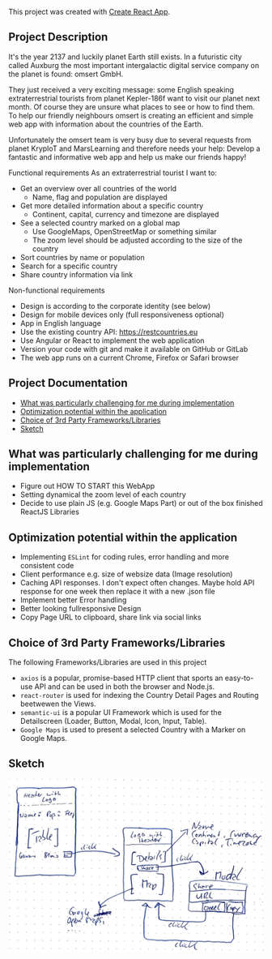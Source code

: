 This project was created with [Create React App](https://github.com/facebookincubator/create-react-app).

## Project Description

It's the year 2137 and luckily planet Earth still exists. In a futuristic city called Auxburg the
most important intergalactic digital service company on the planet is found: omsert
GmbH.

They just received a very exciting message: some English speaking extraterrestrial tourists
from planet Kepler-186f want to visit our planet next month. Of course they are unsure
what places to see or how to find them. To help our friendly neighbours omsert is creating
an efficient and simple web app with information about the countries of the Earth.

Unfortunately the omsert team is very busy due to several requests from planet KrypIoT
and MarsLearning and therefore needs your help: Develop a fantastic and informative
web app and help us make our friends happy!

Functional requirements
As an extraterrestrial tourist I want to:
* Get an overview over all countries of the world
  * Name, flag and population are displayed
* Get more detailed information about a specific country
  * Continent, capital, currency and timezone are displayed
* See a selected country marked on a global map
  * Use GoogleMaps, OpenStreetMap or something similar
  * The zoom level should be adjusted according to the size of the country
* Sort countries by name or population
* Search for a specific country
* Share country information via link

Non-functional requirements
* Design is according to the corporate identity (see below)
* Design for mobile devices only (full responsiveness optional)
* App in English language
* Use the existing country API: https://restcountries.eu
* Use Angular or React to implement the web application
* Version your code with git and make it available on GitHub or GitLab
* The web app runs on a current Chrome, Firefox or Safari browser

## Project Documentation

- [What was particularly challenging for me during implementation](#What-was-particularly-challenging-for-me-during-implementation)
- [Optimization potential within the application](#Optimization-potential-within-the-application)
- [Choice of 3rd Party Frameworks/Libraries](#Choice-of-3rd-Party-Frameworks/Libraries)
- [Sketch](#Sketch)


## What was particularly challenging for me during implementation

* Figure out HOW TO START this WebApp
* Setting dynamical the zoom level of each country
* Decide to use plain JS (e.g. Google Maps Part) or out of the box finished ReactJS Libraries

## Optimization potential within the application

* Implementing `ESLint` for coding rules, error handling and more consistent code
* Client performance e.g. size of websize data (Image resolution)
* Caching API responses. I don't expect often changes. Maybe hold API response for one week then replace it with a new .json file
* Implement better Error handling
* Better looking fullresponsive Design
* Copy Page URL to clipboard, share link via social links


## Choice of 3rd Party Frameworks/Libraries

The following Frameworks/Libraries are used in this project

* `axios` is a popular, promise-based HTTP client that sports an easy-to-use API and can be used in both the browser and Node.js.
* `react-router` is used for indexing the Country Detail Pages and Routing beetwewen the Views.
* `semantic-ui` is a popular UI Framework which is used for the Detailscreen (Loader, Button, Modal, Icon, Input, Table).
* `Google Maps` is used to present a selected Country with a Marker on Google Maps.


## Sketch

![alt text](https://github.com/fuggerstadt1907/omsert-web-app/blob/master/src/assets/sketch.png)